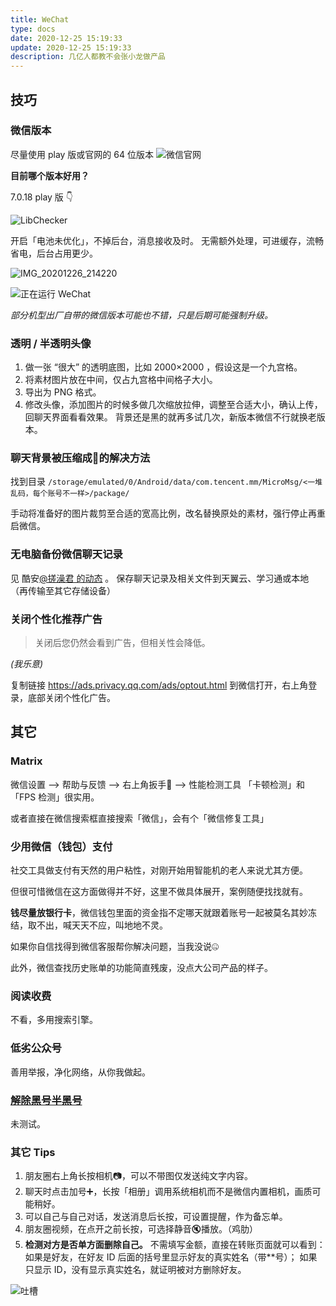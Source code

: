 ```yaml
---
title: WeChat
type: docs
date: 2020-12-25 15:19:33
update: 2020-12-25 15:19:33
description: 几亿人都教不会张小龙做产品
---
```


## 技巧
### 微信版本
尽量使用 play 版或官网的 64 位版本
![微信官网](https://cdn.jsdelivr.net/gh/forliuyifei/img@mater/img/2020/12/1608884699893.webp)

**目前哪个版本好用？**

7.0.18 play 版 👇

![LibChecker](https://cdn.jsdelivr.net/gh/forliuyifei/img@mater/img/2020/12/1608884933816.webp)

开启「电池未优化」，不掉后台，消息接收及时。
无需额外处理，可进缓存，流畅省电，后台占用更少。

![IMG_20201226_214220](https://cdn.jsdelivr.net/gh/forliuyifei/img@mater/img/2020/12/1608990222364.webp)

![正在运行 WeChat](https://cdn.jsdelivr.net/gh/forliuyifei/img@mater/img/2020/12/1608884152718.webp)

*部分机型出厂自带的微信版本可能也不错，只是后期可能强制升级。*

### 透明 / 半透明头像
1. 做一张 “很大” 的透明底图，比如 2000×2000 ，假设这是一个九宫格。
2. 将素材图片放在中间，仅占九宫格中间格子大小。
3. 导出为 PNG 格式。
4. 修改头像，添加图片的时候多做几次缩放拉伸，调整至合适大小，确认上传，回聊天界面看看效果。
   背景还是黑的就再多试几次，新版本微信不行就换老版本。


### 聊天背景被压缩成💩的解决方法
找到目录
`/storage/emulated/0/Android/data/com.tencent.mm/MicroMsg/<一堆乱码，每个账号不一样>/package/`

手动将准备好的图片裁剪至合适的宽高比例，改名替换原处的素材，强行停止再重启微信。


### 无电脑备份微信聊天记录
见 酷安[@搓澡君 的动态](https://www.coolapk.com/feed/22716824) 。
保存聊天记录及相关文件到天翼云、学习通或本地（再传输至其它存储设备）

### 关闭个性化推荐广告
> 关闭后您仍然会看到广告，但相关性会降低。

*(我乐意)*

复制链接
https://ads.privacy.qq.com/ads/optout.html
到微信打开，右上角登录，底部关闭个性化广告。

## 其它
### Matrix
微信设置 --> 帮助与反馈 --> 右上角扳手🔧 --> 性能检测工具
「卡顿检测」和「FPS 检测」很实用。

或者直接在微信搜索框直接搜索「微信」，会有个「微信修复工具」

### 少用微信（钱包）支付
社交工具做支付有天然的用户粘性，对刚开始用智能机的老人来说尤其方便。

但很可惜微信在这方面做得并不好，这里不做具体展开，案例随便找找就有。

**钱尽量放银行卡**，微信钱包里面的资金指不定哪天就跟着账号一起被莫名其妙冻结，取不出，喊天天不应，叫地地不灵。

如果你自信找得到微信客服帮你解决问题，当我没说🤐

此外，微信查找历史账单的功能简直残废，没点大公司产品的样子。

### 阅读收费
不看，多用搜索引擎。

### 低劣公众号
善用举报，净化网络，从你我做起。

### [解除黑号半黑号](https://www.coolapk.com/feed/13567452)
未测试。

### 其它 Tips
1. 朋友圈右上角长按相机📷，可以不带图仅发送纯文字内容。
2. 聊天时点击加号➕，长按「相册」调用系统相机而不是微信内置相机，画质可能稍好。
3. 可以自己与自己对话，发送消息后长按，可设置提醒，作为备忘单。
4. 朋友圈视频，在点开之前长按，可选择静音🔇播放。（鸡肋）
5. **检测对方是否单方面删除自己。**
   不需填写金额，直接在转账页面就可以看到：
   如果是好友，在好友 ID 后面的括号里显示好友的真实姓名（带**号）；
   如果只显示 ID，没有显示真实姓名，就证明被对方删除好友。

![吐槽](https://cdn.jsdelivr.net/gh/forliuyifei/img@mater/img/2020/10/1602558950332.webp)
